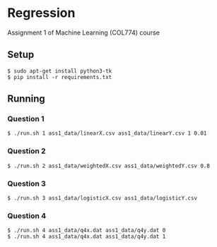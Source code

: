 # Regression
Assignment 1 of Machine Learning (COL774) course


## Setup
```
$ sudo apt-get install python3-tk 
$ pip install -r requirements.txt
```

## Running
### Question 1
```
$ ./run.sh 1 ass1_data/linearX.csv ass1_data/linearY.csv 1 0.01
```

### Question 2
```
$ ./run.sh 2 ass1_data/weightedX.csv ass1_data/weightedY.csv 0.8
```

### Question 3
```
$ ./run.sh 3 ass1_data/logisticX.csv ass1_data/logisticY.csv
```
### Question 4
```
$ ./run.sh 4 ass1_data/q4x.dat ass1_data/q4y.dat 0
$ ./run.sh 4 ass1_data/q4x.dat ass1_data/q4y.dat 1
```
